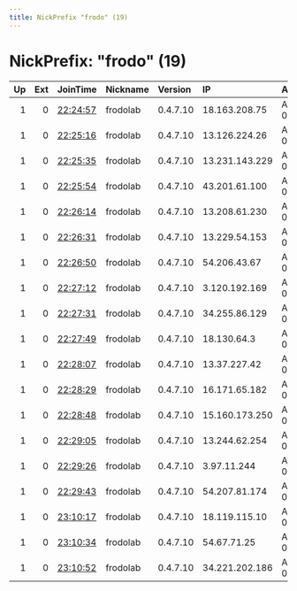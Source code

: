 ```yaml
---
title: NickPrefix "frodo" (19)
---
```


# NickPrefix: "frodo" (19)

|   Up |   Ext | JoinTime                                                                                              | Nickname   | Version   | IP             | AS        | CC   |   ORp |   Dirp | OS    | Contact                      |   eFamMembers |
|-----:|------:|:------------------------------------------------------------------------------------------------------|:-----------|:----------|:---------------|:----------|:-----|------:|-------:|:------|:-----------------------------|--------------:|
|    1 |     0 | [22:24:57](https://nusenu.github.io/OrNetStats/w/relay/1771BC1EF298DB18091A03359E3448EB6136F092.html) | frodolab   | 0.4.7.10  | 18.163.208.75  | AMAZON-02 | hk   |  9001 |      0 | Linux | Random Person nobody@tor.org |             1 |
|    1 |     0 | [22:25:16](https://nusenu.github.io/OrNetStats/w/relay/54C74994F769B6D970DF6D9886EEE3D9E3DE0C22.html) | frodolab   | 0.4.7.10  | 13.126.224.26  | AMAZON-02 | in   |  9001 |      0 | Linux | Random Person nobody@tor.org |             1 |
|    1 |     0 | [22:25:35](https://nusenu.github.io/OrNetStats/w/relay/B81FFE78D51020C04AFCECF8D629601C1167D4F7.html) | frodolab   | 0.4.7.10  | 13.231.143.229 | AMAZON-02 | jp   |  9001 |      0 | Linux | Random Person nobody@tor.org |             1 |
|    1 |     0 | [22:25:54](https://nusenu.github.io/OrNetStats/w/relay/03A51045E256CB0084F6521472B1C5F56AD87901.html) | frodolab   | 0.4.7.10  | 43.201.61.100  | AMAZON-02 | kr   |  9001 |      0 | Linux | Random Person nobody@tor.org |             1 |
|    1 |     0 | [22:26:14](https://nusenu.github.io/OrNetStats/w/relay/E16FBCA2FE46E43B75D01CC3E3310F3CBF5A3C54.html) | frodolab   | 0.4.7.10  | 13.208.61.230  | AMAZON-02 | jp   |  9001 |      0 | Linux | Random Person nobody@tor.org |             1 |
|    1 |     0 | [22:26:31](https://nusenu.github.io/OrNetStats/w/relay/FBC1E9B8BB669A959338B44E7BB04A2703BD9000.html) | frodolab   | 0.4.7.10  | 13.229.54.153  | AMAZON-02 | sg   |  9001 |      0 | Linux | Random Person nobody@tor.org |             1 |
|    1 |     0 | [22:26:50](https://nusenu.github.io/OrNetStats/w/relay/65921618588973BEFD33CF752CE393366AE151B7.html) | frodolab   | 0.4.7.10  | 54.206.43.67   | AMAZON-02 | au   |  9001 |      0 | Linux | Random Person nobody@tor.org |             1 |
|    1 |     0 | [22:27:12](https://nusenu.github.io/OrNetStats/w/relay/EBD37D516DC14B0F9F16F2271622499E7787D376.html) | frodolab   | 0.4.7.10  | 3.120.192.169  | AMAZON-02 | de   |  9001 |      0 | Linux | Random Person nobody@tor.org |             1 |
|    1 |     0 | [22:27:31](https://nusenu.github.io/OrNetStats/w/relay/279E3600F0ED15394D098C7566CB210E034053A1.html) | frodolab   | 0.4.7.10  | 34.255.86.129  | AMAZON-02 | ie   |  9001 |      0 | Linux | Random Person nobody@tor.org |             1 |
|    1 |     0 | [22:27:49](https://nusenu.github.io/OrNetStats/w/relay/EA496F40187F7967DB2CA93C87DCAD54415F215A.html) | frodolab   | 0.4.7.10  | 18.130.64.3    | AMAZON-02 | gb   |  9001 |      0 | Linux | Random Person nobody@tor.org |             1 |
|    1 |     0 | [22:28:07](https://nusenu.github.io/OrNetStats/w/relay/437CC516E51B24FBE6B54F0FBE20242FE143FA52.html) | frodolab   | 0.4.7.10  | 13.37.227.42   | AMAZON-02 | fr   |  9001 |      0 | Linux | Random Person nobody@tor.org |             1 |
|    1 |     0 | [22:28:29](https://nusenu.github.io/OrNetStats/w/relay/965C6C5549D8BA17AEEF0DE50FDE6A97CF8FFB1B.html) | frodolab   | 0.4.7.10  | 16.171.65.182  | AMAZON-02 | se   |  9001 |      0 | Linux | Random Person nobody@tor.org |             1 |
|    1 |     0 | [22:28:48](https://nusenu.github.io/OrNetStats/w/relay/902733CA984737173EF78F81DEF65D51CBEFAA47.html) | frodolab   | 0.4.7.10  | 15.160.173.250 | AMAZON-02 | it   |  9001 |      0 | Linux | Random Person nobody@tor.org |             1 |
|    1 |     0 | [22:29:05](https://nusenu.github.io/OrNetStats/w/relay/68A92AAA7957E33633AAB0788DFEC92F092825B8.html) | frodolab   | 0.4.7.10  | 13.244.62.254  | AMAZON-02 | za   |  9001 |      0 | Linux | Random Person nobody@tor.org |             1 |
|    1 |     0 | [22:29:26](https://nusenu.github.io/OrNetStats/w/relay/EE749E609E489F0DCE526ECDB86D07F0851F97FA.html) | frodolab   | 0.4.7.10  | 3.97.11.244    | AMAZON-02 | ca   |  9001 |      0 | Linux | Random Person nobody@tor.org |             1 |
|    1 |     0 | [22:29:43](https://nusenu.github.io/OrNetStats/w/relay/EF3CED6568CD6D7FBF034923B92F5ACFE289273A.html) | frodolab   | 0.4.7.10  | 54.207.81.174  | AMAZON-02 | br   |  9001 |      0 | Linux | Random Person nobody@tor.org |             1 |
|    1 |     0 | [23:10:17](https://nusenu.github.io/OrNetStats/w/relay/F27AF90368CE658A02B4E3B506AC6ACA38157C50.html) | frodolab   | 0.4.7.10  | 18.119.115.10  | AMAZON-02 | us   |  9001 |      0 | Linux | Random Person nobody@tor.org |             1 |
|    1 |     0 | [23:10:34](https://nusenu.github.io/OrNetStats/w/relay/0AF9A61C163AA279F5A42538DFF812F667BD2375.html) | frodolab   | 0.4.7.10  | 54.67.71.25    | AMAZON-02 | us   |  9001 |      0 | Linux | Random Person nobody@tor.org |             1 |
|    1 |     0 | [23:10:52](https://nusenu.github.io/OrNetStats/w/relay/455F925FC8E78D6616B100833C31CEF3A899AD06.html) | frodolab   | 0.4.7.10  | 34.221.202.186 | AMAZON-02 | us   |  9001 |      0 | Linux | Random Person nobody@tor.org |             1 |
